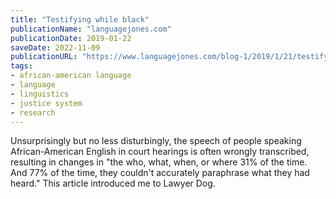 ```yaml
---
title: "Testifying while black"
publicationName: "languagejones.com"
publicationDate: 2019-01-22
saveDate: 2022-11-09
publicationURL: "https://www.languagejones.com/blog-1/2019/1/21/testifying-while-black"
tags:
- african-american language
- language
- linguistics
- justice system
- research
---
```

Unsurprisingly but no less disturbingly, the speech of people speaking African-American English in court hearings is often wrongly transcribed, resulting in changes in "the who, what, when, or where 31% of the time. And 77% of the time, they couldn't accurately paraphrase what they had heard." This article introduced me to Lawyer Dog.
